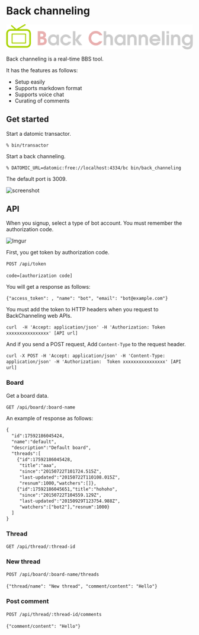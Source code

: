 # Back channeling

![Back channeling](./resources/public/img/logo.png)

Back channeling is a real-time BBS tool.

It has the features as follows:

- Setup easily
- Supports markdown format
- Supports voice chat
- Curating of comments

## Get started

Start a datomic transactor.

```
% bin/transactor
```

Start a back channeling.

```
% DATOMIC_URL=datomic:free://localhost:4334/bc bin/back_channeling
```

The default port is 3009.

![screenshot](http://i.imgur.com/6n1Yj8D.png)

## API

When you signup, select a type of bot account.
You must remember the authorization code.

![Imgur](http://i.imgur.com/diJJjhT.png)

First, you get token by authorization code.

```
POST /api/token

code=[authorization code]
```

You will get a response as follows:

```
{"access_token": , "name": "bot", "email": "bot@example.com"}
```

You must add the token to HTTP headers when you request to BackChanneling web APIs.

```
curl  -H 'Accept: application/json' -H 'Authorization: Token xxxxxxxxxxxxxxxx' [API url]
```

And if you send a POST request, Add `Content-Type` to the request header.

```
curl -X POST -H 'Accept: application/json' -H 'Content-Type: application/json' -H 'Authorization:  Token xxxxxxxxxxxxxxxx' [API url]
```

### Board

Get a board data.

```
GET /api/board/:board-name
```

An example of response as follows:

```
{
  "id":17592186045424,
  "name":"default",
  "description":"Default board",
  "threads":[
    {"id":17592186045428,
     "title":"aaa",
     "since":"20150722T101724.515Z",
     "last-updated":"20150722T110108.015Z",
     "resnum":1000,"watchers":[]},
    {"id":17592186045651,"title":"hohoho",
     "since":"20150722T104559.129Z",
     "last-updated":"20150929T123754.988Z",
     "watchers":["bot2"],"resnum":1000}
  ]
}
```

### Thread

```
GET /api/thread/:thread-id
```

### New thread

```
POST /api/board/:board-name/threads

{"thread/name": "New thread", "comment/content": "Hello"}
```

### Post comment

```
POST /api/thread/:thread-id/comments

{"comment/content": "Hello"}
```
